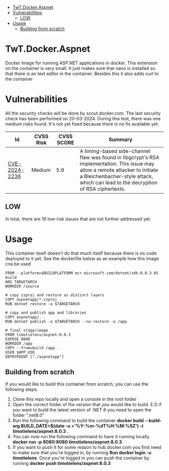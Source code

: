<!-- TOC start (generated with https://github.com/derlin/bitdowntoc) -->

- [TwT.Docker.Aspnet](#twtdockeraspnet)
- [Vulnerabilities](#vulnerabilities)
   * [LOW](#low)
- [Usage](#usage)
   * [Building from scratch](#building-from-scratch)

<!-- TOC end -->

<!-- TOC --><a name="twtdockeraspnet"></a>
# TwT.Docker.Aspnet
Docker Image for running ASP.NET applications in docker. This extension on the container is very small. It just makes sure that nano is installed so that there is an text editor in the container. Besides this it also adds curl to the container

<!-- TOC --><a name="vulnerabilities"></a>
# Vulnerabilities
All the security checks will be done by scout.docker.com. The last security check has been performed on 20-03-2024. During this test, there was one medium risks found. It's not yet fixed because there is no fix available yet.

|Id|CVSS Risk |CVSS SCORE|Summary|
|--|--|--|--|
|[CVE-2024-2236](https://scout.docker.com/vulnerabilities/id/CVE-2024-2236?s=debian&n=libgcrypt20&ns=debian&t=deb&osn=debian&osv=12&vr=%3E%3D1.10.1-3&utm_source=desktop&utm_medium=ExternalLink)|Medium|5.9|A timing-based side-channel flaw was found in libgcrypt's RSA implementation. This issue may allow a remote attacker to initiate a Bleichenbacher-style attack, which can lead to the decryption of RSA ciphertexts.|

<!-- TOC --><a name="low"></a>
## LOW
In total, there are 19 low-risk issues that are not further addressed yet.

<!-- TOC --><a name="usage"></a>
# Usage
This container itself doesn't do that much itself because there is no code deployed to it yet. See the dockerfile below as an example how this image cna be used

    FROM --platform=$BUILDPLATFORM mcr.microsoft.com/dotnet/sdk:8.0.3 AS build
    ARG TARGETARCH
    WORKDIR /source
    
    # copy csproj and restore as distinct layers
    COPY aspnetapp/*.csproj .
    RUN dotnet restore -a $TARGETARCH
    
    # copy and publish app and libraries
    COPY aspnetapp/. .
    RUN dotnet publish -a $TARGETARCH --no-restore -o /app
    
    # final stage/image
    FROM timotielens/aspnet:8.0.3
    EXPOSE 8080
    WORKDIR /app
    COPY --from=build /app .
    USER $APP_UID
    ENTRYPOINT ["./aspnetapp"]

<!-- TOC --><a name="building-from-scratch"></a>
## Building from scratch
If you would like to build this container from scratch, you can use the following steps:

1. Clone this repo locally and open a console in the root folder
2. Open the correct folder of the version that you would like to build. E.G if you want to build the latest version of .NET 8 you need to open the folder ".net8.0"
3. Run the following command to build the container **docker build --build-arg BUILD_DATE=$(date -u +'%Y-%m-%dT%H:%M:%SZ') -t timotielens/aspnet:8.0.3 .**
4. You can now run the following command to have it running locally. **docker run -p 8080:8080 timotielens/aspnet:8.0.3**
5. If you want to push it for some reason to hub.docker.com you first need to make sure that you're logged in, by running **Run docker login -u timotielens**. Once you're logged in you can push the container by running **docker push timotielens/aspnet:8.0.3**